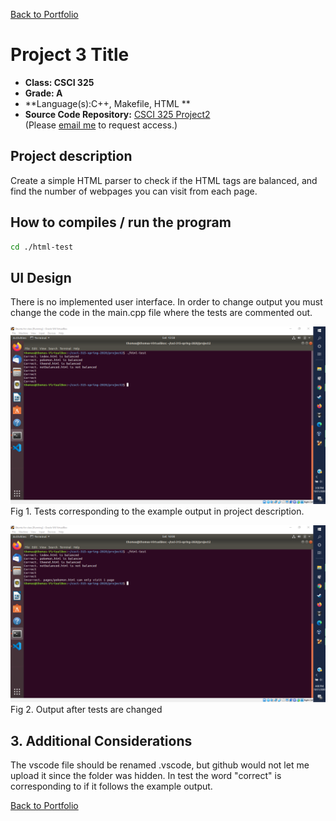 [Back to Portfolio](./)

Project 3 Title
===============

-   **Class: CSCI 325** 
-   **Grade: A**
-   **Language(s):C++, Makefile, HTML **
-   **Source Code Repository:** [CSCI 325 Project2](https://github.com/tjramsey/CSCI-325-Project2/)  
    (Please [email me](mailto:tjramsey@csustudent.net?subject=GitHub%20Access) to request access.)

## Project description

Create a simple HTML parser to check if the HTML tags are balanced, and find the number of webpages you can visit from each page.

## How to compiles / run the program

```bash
cd ./html-test
```

## UI Design

There is no implemented user interface. In order to change output you must change the code in the main.cpp file where the tests are commented out.

![screenshot](images/Screenshot%20(37).png)
Fig 1. Tests corresponding to the example output in project description.

![screenshot](images/Screenshot%20(38).png)
Fig 2. Output after tests are changed

## 3. Additional Considerations
The vscode file should be renamed .vscode, but github would not let me upload it since the folder was hidden. In test the word "correct" is corresponding to if it follows the example output.

[Back to Portfolio](./)
